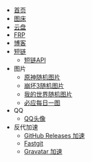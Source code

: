 - [首页](/homo)
- [图床](https://pic.443.fyi)
- [云盘](https://pan.443.fyi)
- [FRP](https://frp.443.fyi)
- [博客](https://blog.443.fyi)
- [短链](https://go.443.fyi)
  - [短链API](/url)
- 图片
  - [原神随机图片](/genshinr)
  - [崩坏3随机图片](/bh3r)
  - [我的世界随机图片](/minecraftr)
  - [必应每日一图](/bingr)
- QQ
  - [QQ头像](/qava)
- 反代加速
  - [GitHub Releases 加速](/github)
  - [Fastgit](/fastgit)
  - [Gravatar 加速](/gravatar)